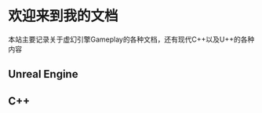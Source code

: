 <script setup>
    import { CPP, UnrealEngine } from "./index.ts";
    import NavCard from "../Public/Component/NavCard.vue";
</script>

# 欢迎来到我的文档

本站主要记录关于虚幻引擎Gameplay的各种文档，还有现代C++以及U++的各种内容

## Unreal Engine
<ClientOnly>
<NavCard :navData=UnealEngine />
</ClientOnly>

## C++
<ClientOnly>
<NavCard :navData=CPP />
</ClientOnly>

